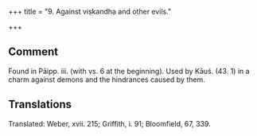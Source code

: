 +++
title = "9. Against viṣkandha and other evils."

+++
## Comment
Found in Pāipp. iii. (with vs. 6 at the beginning). Used by Kāuś. (43. 1) in a charm against demons and the hindrances caused by them.


## Translations
Translated: Weber, xvii. 215; Griffith, i. 91; Bloomfield, 67, 339.
